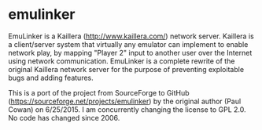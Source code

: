 # emulinker

EmuLinker is a Kaillera (http://www.kaillera.com/) network server. Kaillera is a client/server system that virtually any emulator can implement to enable network play, by mapping "Player 2" input to another user over the Internet using network communication.  EmuLinker is a complete rewrite of the original Kaillera network server for the purpose of preventing exploitable bugs and adding features.

This is a port of the project from SourceForge to GitHub (https://sourceforge.net/projects/emulinker) by the original author (Paul Cowan) on 6/25/2015.  I am concurrently changing the license to GPL 2.0.  No code has changed since 2006.

